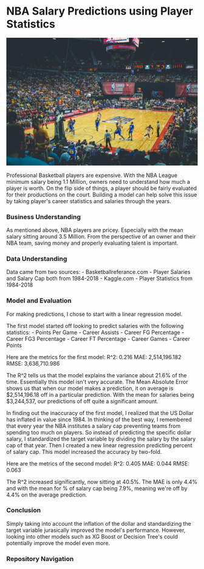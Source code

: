 # NBA Salary Predictions using Player Statistics

![alt text](basketballgame.jpg)

Professional Basketball players are expensive. With the NBA League minimum salary being 1.1 Million, owners need to understand how much a player is worth. On the flip side of things, a player should be fairly evaluated for their productions on the court. Building a model can help solve this issue by taking player's career statistics and salaries through the years. 

### Business Understanding
As mentioned above, NBA players are pricey. Especially with the mean salary sitting around 3.5 Million. From the perspective of an owner and their NBA team, saving money and properly evaluating talent is important. 

### Data Understanding
Data came from two sources:
    - Basketballreferance.com - Player Salaries and Salary Cap both from 1984-2018
    - Kaggle.com - Player Statistics from 1984-2018

### Model and Evaluation
For making predictions, I chose to start with a linear regression model. 

The first model started off looking to predict salaries with the following statistics:
    - Points Per Game
    - Career Assists
    - Career FG Percentage
    - Career FG3 Percentage
    - Career FT Percentage 
    - Career Games
    - Career Points

Here are the metrics for the first model:
    R^2: 0.216 
    MAE: 2,514,196.182
    RMSE: 3,636,710.986
    
The R^2 tells us that the model explains the variance about 21.6% of the time. Essentially this model isn't very accurate. 
The Mean Absolute Error shows us that when our model makes a prediction, it on average is $2,514,196.18 off in a particular prediction. With the mean for salaries being $3,244,537, our predictions of off quite a significant amount. 

In finding out the inaccuracy of the first model, I realized that the US Dollar has inflated in value since 1984. In thinking of the best way, I remembered that every year the NBA institutes a salary cap preventing teams from spending too much on players. So instead of predicting the specific dollar salary, I standardized the target variable by dividing the salary by the salary cap of that year. Then I created a new linear regression predicting percent of salary cap. This model increased the accuracy by two-fold. 

Here are the metrics of the second model:
    R^2: 0.405
    MAE: 0.044
    RMSE: 0.063
    
The R^2 increased significantly, now sitting at 40.5%. The MAE is only 4.4% and with the mean for % of salary cap being 7.9%, meaning we're off by 4.4% on the average prediction. 

### Conclusion
Simply taking into account the inflation of the dollar and standardizing the target variable jurasically improved the model's performance. However, looking into other models such as XG Boost or Decision Tree's could potentially improve the model even more. 

### Repository Navigation
